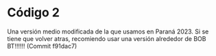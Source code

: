 # Código 2
Una versión medio modificada de la que usamos en Paraná 2023. Si se tiene que volver atras, recomiendo usar una versión alrededor de BOB BT!!!!!! (Commit f91dac7)